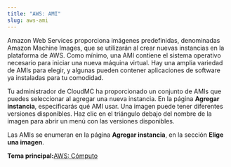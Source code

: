 ```yaml
---
title: "AWS: AMI"
slug: aws-ami
---
```



Amazon Web Services proporciona imágenes predefinidas, denominadas Amazon Machine Images, que se utilizarán al crear nuevas instancias en la plataforma de AWS. Como mínimo, una AMI contiene el sistema operativo necesario para iniciar una nueva máquina virtual. Hay una amplia variedad de AMIs para elegir, y algunas pueden contener aplicaciones de software ya instaladas para tu comodidad.

Tu administrador de CloudMC ha proporcionado un conjunto de AMIs que puedes seleccionar al agregar una nueva instancia. En la página **Agregar instancia**, especificarás qué AMI usar. Una imagen puede tener diferentes versiones disponibles. Haz clic en el triángulo debajo del nombre de la imagen para abrir un menú con las versiones disponibles.

Las AMIs se enumeran en la página **Agregar instancia**, en la sección **Elige una imagen**.

**Tema principal:**[AWS: Cómputo](aws-compute.md)

